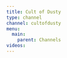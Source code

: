 ```yaml
---
title: Cult of Dusty
type: channel
channel: cultofdusty
menu:
  main:
    parent: Channels
videos:
---
```


